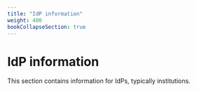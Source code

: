 ```yaml
---
title: "IdP information"
weight: 400
bookCollapseSection: true
---
```


# IdP information

This section contains information for IdPs, typically institutions.
